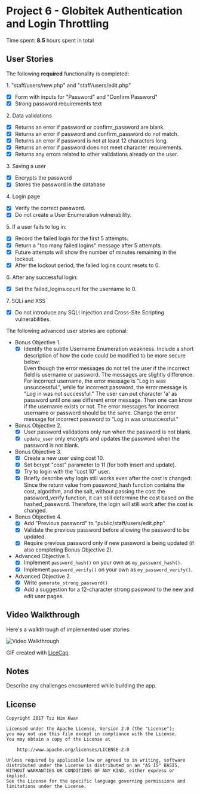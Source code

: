 # Project 6 - Globitek Authentication and Login Throttling

Time spent: **8.5** hours spent in total

## User Stories

The following **required** functionality is completed:

1\. "staff/users/new.php" and "staff/users/edit.php"
  * [x]  Form with inputs for "Password" and "Confirm Password"
  * [x]  Strong password requirements text

2\. Data validations
  * [x]  Returns an error if password or confirm_password are blank.
  * [x]  Returns an error if password and confirm_password do not match.
  * [x]  Returns an error if password is not at least 12 characters long.
  * [x]  Returns an error if password does not meet character requirements.
  * [x]  Returns any errors related to other validations already on the user.

3\. Saving a user
  * [x]  Encrypts the password
  * [x]  Stores the password in the database

4\. Login page
  * [x]  Verify the correct password.
  * [x]  Do not create a User Enumeration vulnerability.

5\. If a user fails to log in:
  * [x]  Record the failed login for the first 5 attempts.
  * [x]  Return a "too many failed logins" message after 5 attempts.
  * [x]  Future attempts will show the number of minutes remaining in the lockout.
  * [x]  After the lockout period, the failed logins count resets to 0.

6\. After any successful login:
  * [x]  Set the failed_logins.count for the username to 0.

7\. SQLi and XSS
  * [x]  Do not introduce any SQLI Injection and Cross-Site Scripting vulnerabilities.

The following advanced user stories are optional:

* Bonus Objective 1\.
  * [x]  Identify the subtle Username Enumeration weakness. Include a short description of how the code could be modified to be more secure below: </br>
  Even though the error messages do not tell the user if the incorrect field is username or password. The messages are slightly difference. For incorrect username, the error message is "Log in was unsuccessful.", while for incorrect password, the error message is "Log in was not successful." The user can put character 'a' as password until one see different error message. Then one can know if the username exists or not. The error messages for incorrect username or password should be the same. Change the error message for incorrect password to "Log in was unsuccessful."

* Bonus Objective 2\.
  * [x]  User password validations only run when the password is not blank.
  * [x]  `update_user` only encrypts and updates the password when the password is not blank.

* Bonus Objective 3\.
  * [x]  Create a new user using cost 10.
  * [x]  Set bcrypt "cost" parameter to 11 (for both insert and update).
  * [x]  Try to login with the "cost 10" user.
  * [x]  Briefly describe why login still works even after the cost is changed: </br>
  Since the return value from password_hash function contains the cost, algorithm, and the salt, without passing the cost the password_verify function, it can still determine the cost based on the hashed_password. Therefore, the login will still work after the cost is changed. 

* Bonus Objective 4\.
  * [x]  Add "Previous password" to "public/staff/users/edit.php"
  * [x]  Validate the previous password before allowing the password to be updated.
  * [x]  Require previous password only if new password is being updated (if also completing Bonus Objective 2).

* Advanced Objective 1\.
  * [x]  Implement `password_hash()` on your own as `my_password_hash()`.
  * [x]  Implement `password_verify()` on your own as `my_password_verify()`.

* Advanced Objective 2\.
  * [x]  Write `generate_strong_password()`
  * [x]  Add a suggestion for a 12-character strong password to the new and edit user pages.

## Video Walkthrough

Here's a walkthrough of implemented user stories:

<img src='http://i.imgur.com/EPErdTx.gif' title='Video Walkthrough' width='' alt='Video Walkthrough' />

GIF created with [LiceCap](http://www.cockos.com/licecap/).

## Notes

Describe any challenges encountered while building the app.

## License

    Copyright 2017 Tsz Him Kwan

    Licensed under the Apache License, Version 2.0 (the "License");
    you may not use this file except in compliance with the License.
    You may obtain a copy of the License at

        http://www.apache.org/licenses/LICENSE-2.0

    Unless required by applicable law or agreed to in writing, software
    distributed under the License is distributed on an "AS IS" BASIS,
    WITHOUT WARRANTIES OR CONDITIONS OF ANY KIND, either express or implied.
    See the License for the specific language governing permissions and
    limitations under the License.
